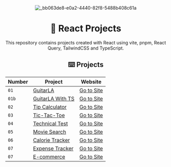 <div align="center">

![_bb063de8-e0a2-4440-82f8-5488b408c61a](https://github.com/joshuaco/react-projects/assets/9096557/12fdb39c-d8ee-4669-b125-42fc934c70d2)

# 🚀 React Projects

This repository contains projects created with React using vite, pnpm, React Query, TailwindCSS and TypeScript.

## ⌨️ Projects

| Number | Project                             | Website                                                        |
| ------ | ----------------------------------- | ---------------------------------------------------------------|
| `01`   | [GuitarLA](01-guitarLA)             | [Go to Site](https://peaceful-torte-1f1ae9.netlify.app/)       |
| `01b`  | [GuitarLA With TS](01b-guitarLA-ts) | [Go to Site](https://classy-jelly-ee01c9.netlify.app/)         |
| `02`   | [Tip Calculator](02-tip-calculator) | [Go to Site](https://flourishing-moonbeam-eaa2f3.netlify.app/) |
| `03`   | [Tic-Tac-Toe](03-tic-tac-toe)       | [Go to Site](https://lively-meringue-14ffbf.netlify.app/)      |
| `04`   | [Technical Test](04-technical-test) | [Go to Site](https://lustrous-dodol-e63736.netlify.app/)       |
| `05`   | [Movie Search](05-movie-search)     | [Go to Site](https://luxury-druid-b1d3fc.netlify.app/)         |
| `06`   | [Calorie Tracker](06-calorie-tracker) | [Go to Site](https://merry-lolly-835713.netlify.app/)        |
| `07`   | [Expense Tracker](07-budget-management) | [Go to Site](https://hilarious-cucurucho-947768.netlify.app/) |
| `07`   | [E-commerce](08-ecommerce)          | [Go to Site](https://stellar-pixie-ddbedd.netlify.app/)        |
